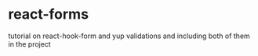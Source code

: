 # react-forms
tutorial on react-hook-form and yup validations and including both of them in the project
